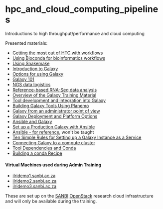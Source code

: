 # hpc_and_cloud_computing_pipelines
Introductions to high throughput/performance  and cloud computing

Presented materials:
- [Getting the most out of HTC with workflows](GettingTheMostOutOfHTCWithWorkflows.pdf)
- [Using Bioconda for bioinformatics workflows](miniconda_tutorial.md)
- [Using Snakemake](snakemake_tutorial.md)
- [Introduction to Galaxy](http://galaxyproject.github.io/training-material/topics/introduction/slides/introduction.html)
- [Options for using Galaxy](http://galaxyproject.github.io/training-material/topics/introduction/tutorials/options-for-using-galaxy/slides.html)
- [Galaxy 101](http://galaxyproject.github.io/training-material/topics/introduction/tutorials/galaxy-intro-101/tutorial.html)
- [NGS data logistics](http://galaxyproject.github.io/training-material/topics/introduction/tutorials/galaxy-intro-ngs-data-managment/tutorial.html)
- [Reference-based RNA-Seq data analysis](http://galaxyproject.github.io/training-material/topics/transcriptomics/tutorials/ref-based/tutorial.html)
- [Overview of the Galaxy Training Material](http://galaxyproject.github.io/training-material/topics/contributing/slides/introduction.html)
- [Tool development and integration into Galaxy](http://galaxyproject.github.io/training-material/topics/dev/tutorials/tool-integration/slides.html)
- [Building Galaxy Tools Using Planemo](https://planemo.readthedocs.io/en/latest/writing_standalone.html)
- [Galaxy from an administrator point of view](http://galaxyproject.github.io/training-material/topics/admin/slides/introduction.html#1)
- [Galaxy Deployment and Platform Options](http://galaxyproject.github.io/training-material/topics/admin/tutorials/deployment-platforms-options/slides.html#1)
- [Ansible and Galaxy](https://galaxyproject.github.io/dagobah-training/2018-cape-town/14-ansible/ansible-introduction.html#1)
- [Set up a Production Galaxy with Ansible](https://github.com/galaxyproject/dagobah-training/blob/2018-cape-town/sessions/14-ansible/ex2-galaxy-ansible.md)
- [Ansible - for reference](http://galaxyproject.github.io/training-material/topics/admin/tutorials/ansible/tutorial.html), won't be taught
- [Ten Simple Rules for Setting up a Galaxy Instance as a Service](https://galaxyproject.org/admin/ten-simple-steps-galaxy-as-a-service)
- [Connecting Galaxy to a compute cluster](http://galaxyproject.github.io/training-material/topics/admin/tutorials/connect-to-compute-cluster/slides.html)
- [Tool Dependencies and Conda](http://galaxyproject.github.io/training-material/topics/dev/tutorials/conda/slides.html)
- [Building a conda Recipe](https://planemo.readthedocs.io/en/latest/writing_advanced.html#exercise-build-a-recipe)


#### Virtual Machines used during Admin Training

* [ilridemo1.sanbi.ac.za](http://ilridemo1.sanbi.ac.za)
* [ilridemo2.sanbi.ac.za](http://ilridemo2.sanbi.ac.za)
* [ilridemo3.sanbi.ac.za](http://ilridemo3.sanbi.ac.za)

These are set up on the [SANBI](http://www.sanbi.ac.za) [OpenStack](https://www.openstack.org/) research cloud infrastructure and will only be available during the training.
